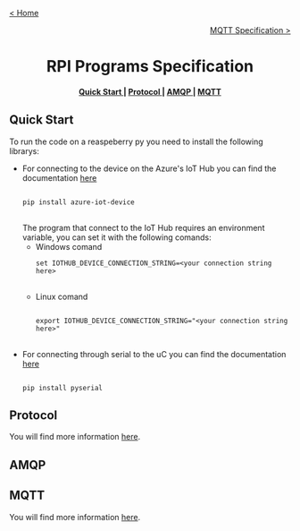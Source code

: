 [< Home](../README.md)

[<p align="right">MQTT Specification ></p>](../MQTT/README.md)

**<h1 align="center">RPI Programs Specification</h1>**

<div align="center">  
<h4>
    <a href="#quick-start"> Quick Start </a>
  | <a href="#protocol"> Protocol </a>
  | <a href="#amqp"> AMQP </a>
  | <a href="#mqtt"> MQTT </a>
</h4>
</div>

## **Quick Start**

To run the code on a reaspeberry py you need to install the following librarys:

<ul>
<li>
For connecting to the device on the Azure&#39;s IoT Hub you can find the documentation <a href="https://github.com/Azure/azure-iot-sdk-python">here</a>
<pre>
<code>
pip <span class="hljs-keyword">install</span> azure-iot-device
</code>
</pre>
The program that connect to the IoT Hub requires an environment variable, you can set it with the following comands:

<ul>
<li>
Windows comand
<pre>
<code class="lang-cmd"><span class="hljs-keyword">set</span> IOTHUB_DEVICE_CONNECTION_STRING=&lt;your connection string here&gt;
</code>
</pre>
</li>

<li>
Linux comand
<pre>
<code class="lang-bash">
<span class="hljs-keyword">export</span> IOTHUB_DEVICE_CONNECTION_STRING=<span class="hljs-string">"&lt;your connection string here&gt;"</span>
</code>
</pre>
</li>
</ul>

<li>
For connecting through serial to the uC you can find the documentation <a href="https://github.com/pyserial/pyserial">here</a>
<pre>
<code class="lang-cmd">
pip <span class="hljs-keyword">install</span> pyserial</code>
</pre>
</li>
</ul>

## **Protocol**

You will find more information [here](../Protocol/README.md).

## **AMQP**



## **MQTT**

You will find more information [here](../MQTT/README.md).
